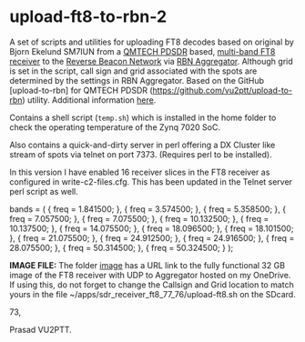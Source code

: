 # upload-ft8-to-rbn-2
A set of scripts and utilities for uploading FT8 decodes based on original by Bjorn Ekelund SM7IUN 
from a [QMTECH PDSDR](https://pavel-demin.github.io/qmtech-xc7z020-notes/components/) based, 
[multi-band FT8 receiver](https://pavel-demin.github.io/qmtech-xc7z020-notes/) 
to the [Reverse Beacon Network](http://www.reversebeacon.net) via 
[RBN Aggregator](http://www.reversebeacon.net/pages/Aggregator+34). 
Although grid is set in the script, call sign and grid associated 
with the spots are determined by the settings in RBN Aggregator. 
Based on the GitHub [upload-to-rbn] for QMTECH PDSDR (https://github.com/vu2ptt/upload-to-rbn) 
utility. Additional information [here](https://sm7iun.ekelund.nu/redpitaya/ft8skimmer). 

Contains a shell script (`temp.sh`) which is installed in the home
folder to check the operating temperature of the Zynq 7020 SoC. 

Also contains a quick-and-dirty server in perl offering a DX 
Cluster like stream of spots via telnet on port 7373. 
(Requires perl to be installed).

In this version I have enabled 16 receiver slices in the FT8 receiver as configured 
in write-c2-files.cfg. This has been updated in the Telnet server perl script as well.

bands = (
  { freq  =  1.841500; },
  { freq  =  3.574500; },
  { freq  =  5.358500; },
  { freq  =  7.057500; },
  { freq  =  7.075500; },
  { freq  = 10.132500; },
  { freq  = 10.137500; },
  { freq  = 14.075500; },
  { freq  = 18.096500; },
  { freq  = 18.101500; },
  { freq  = 21.075500; },
  { freq  = 24.912500; },
  { freq  = 24.916500; },
  { freq  = 28.075500; },
  { freq  = 50.314500; },
  { freq  = 50.324500; }
);

**IMAGE FILE:**
The folder [image](https://github.com/vu2ptt/upload-ft8-to-rbn-2/tree/master/image) has a URL link to the fully functional 32 GB image of the FT8 receiver with UDP to Aggregator hosted on my OneDrive. If using this, do not forget to change the Callsign and Grid location to match yours in the file ~/apps/sdr_receiver_ft8_77_76/upload-ft8.sh on the SDcard.

73,

Prasad VU2PTT.
